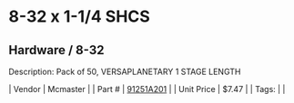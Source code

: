 # 8-32 x 1-1/4 SHCS
## Hardware / 8-32
Description: 	Pack of 50, VERSAPLANETARY 1 STAGE LENGTH 

| Vendor | Mcmaster | 
| Part # | [91251A201](https://www.mcmaster.com/#91251A201) | 
| Unit Price | $7.47 | 
| Tags: |  | 
